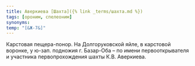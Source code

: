 ```yaml
---
title: Аверкиева [Шахта]({% link _terms/шахта.md %})
tags: [ороним, спелеоним]
synonyms:
temp: "[&Ж-7&]"
---
```


Карстовая пещера-понор. На Долгоруковской яйле, в карстовой воронке, у ю-зап.
подножия г. Базар-Оба – по имени первооткрывателя и участника первопрохождения
шахты К.В. Аверкиева.
